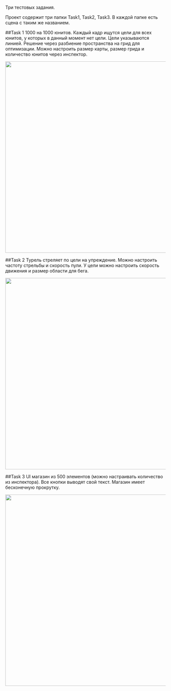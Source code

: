 Три тестовых задания.

Проект содержит три папки Task1, Task2, Task3. В каждой папке есть сцена с таким же названием.

##Task 1
1000 на 1000 юнитов. Каждый кадр ищутся цели для всех юнитов, у которых в данный момент нет цели. Цели указываются линией. Решение через разбиение пространства на грид для оптимизации. Можно настроить размер карты, размер грида и количество юнитов через инспектор.

<img src="https://github.com/copetonrob/RTSTest/tree/main/img/Task1.gif" width="600"/>

##Task 2
Турель стреляет по цели на упреждение. Можно настроить частоту стрельбы и скорость пули. У цели можно настроить скорость движения и размер области для бега.

<img src="https://github.com/copetonrob/RTSTest/tree/main/img/Task2.gif" width="600"/>

##Task 3
UI магазин из 500 элементов (можно настраивать количество из инспектора). Все кнопки выводят свой текст. Магазин имеет бесконечную прокрутку.

<img src="https://github.com/copetonrob/RTSTest/tree/main/img/Task3.gif" width="600"/>